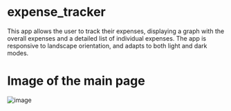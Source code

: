 # expense_tracker

This app allows the user to track their expenses, displaying a graph with the overall expenses and a detailed list of individual expenses.
The app is responsive to landscape orientation, and adapts to both light and dark modes.

# Image of the main page
![image](https://github.com/user-attachments/assets/c3732904-97ae-45dd-a523-785eb26634a3)
